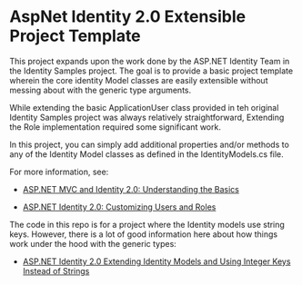 AspNet Identity 2.0 Extensible Project Template
===============================================
This project expands upon the work done by the ASP.NET Identity Team in the Identity Samples project. The goal is to provide a basic project template wherein the core identity Model classes are easily extensible without messing about with the generic type arguments.

While extending the basic ApplicationUser class provided in teh original Identity Samples project was always relatively straightforward, Extending the Role implementation required some significant work. 

In this project, you can simply add additional properties and/or methods to any of the Identity Model classes as defined in the IdentityModels.cs file. 

For more information, see:

* [ASP.NET MVC and Identity 2.0: Understanding the Basics](http://typecastexception.com/post/2014/04/20/ASPNET-MVC-and-Identity-20-Understanding-the-Basics.aspx)

* [ASP.NET Identity 2.0: Customizing Users and Roles](http://typecastexception.com/post/2014/06/22/ASPNET-Identity-20-Customizing-Users-and-Roles.aspx)

The code in this repo is for a project where the Identity models use string keys. However, there is a lot of good information here about how things work under the hood with the generic types:

* [ASP.NET Identity 2.0 Extending Identity Models and Using Integer Keys Instead of Strings](http://typecastexception.com/post/2014/07/13/ASPNET-Identity-20-Extending-Identity-Models-and-Using-Integer-Keys-Instead-of-Strings.aspx)
